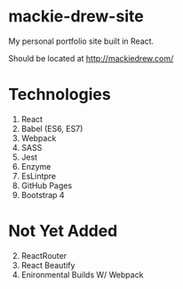 # mackie-drew-site
My personal portfolio site built in React.

Should be located at http://mackiedrew.com/

# Technologies

1. React
2. Babel (ES6, ES7)
3. Webpack
4. SASS
5. Jest
6. Enzyme
7. EsLintpre
8. GitHub Pages
9. Bootstrap 4

# Not Yet Added

2. ReactRouter
3. React Beautify
4. Enironmental Builds W/ Webpack